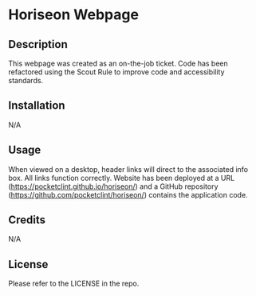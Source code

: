 # Horiseon Webpage

## Description

This webpage was created as an on-the-job ticket. Code has been refactored using the Scout Rule to improve code and accessibility standards.

## Installation

N/A

## Usage

When viewed on a desktop, header links will direct to the associated info box. All links function correctly. Website has been deployed at a URL (https://pocketclint.github.io/horiseon/) and a GitHub repository (https://github.com/pocketclint/horiseon/) contains the application code.

## Credits

N/A

## License

Please refer to the LICENSE in the repo.
